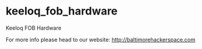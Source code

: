 keeloq_fob_hardware
===================

Keeloq FOB Hardware

For more info please head to our website:
http://baltimorehackerspace.com
